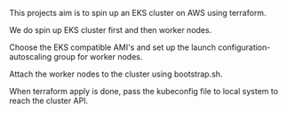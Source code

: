 This projects aim is to spin up an EKS cluster on AWS using terraform.

We do spin up EKS cluster first and then worker nodes. 

Choose the EKS compatible AMI's and set up the launch configuration-autoscaling group for worker nodes.

Attach the worker nodes to the cluster using bootstrap.sh.

When terraform apply is done, pass the kubeconfig file to local system to reach the cluster API.

